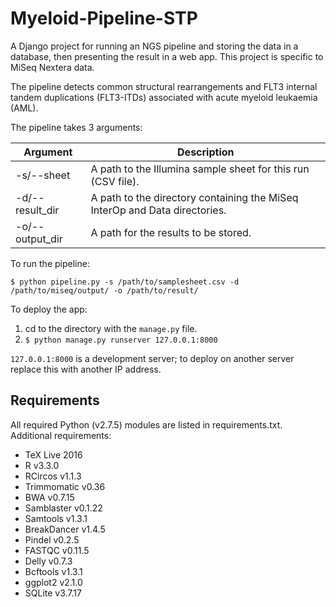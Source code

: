 # Myeloid-Pipeline-STP

A Django project for running an NGS pipeline and storing the data in a database, then presenting the result in a web app. This project is specific to MiSeq Nextera data.

The pipeline detects common structural rearrangements and FLT3 internal tandem duplications (FLT3-ITDs) associated with acute myeloid leukaemia (AML).

The pipeline takes 3 arguments:

| Argument      | Description                                                                 |
|---------------|-----------------------------------------------------------------------------|
|-s/--sheet     | A path to the Illumina sample sheet for this run (CSV file).                |
|-d/--result_dir| A path to the directory containing the MiSeq InterOp and Data directories.  |
|-o/--output_dir| A path for the results to be stored.                                        |


To run the pipeline:
```
$ python pipeline.py -s /path/to/samplesheet.csv -d /path/to/miseq/output/ -o /path/to/result/
```

To deploy the app:

1. cd to the directory with the `manage.py` file.
2. `$ python manage.py runserver 127.0.0.1:8000`

`127.0.0.1:8000` is a development server; to deploy on another server replace this with another IP address.


## Requirements
All required Python (v2.7.5) modules are listed in requirements.txt. Additional requirements:
* TeX Live 2016
* R v3.3.0
* RCircos v1.1.3
* Trimmomatic v0.36
* BWA v0.7.15
* Samblaster v0.1.22
* Samtools v1.3.1
* BreakDancer v1.4.5
* Pindel v0.2.5
* FASTQC v0.11.5
* Delly v0.7.3
* Bcftools v1.3.1
* ggplot2 v2.1.0
* SQLite v3.7.17
